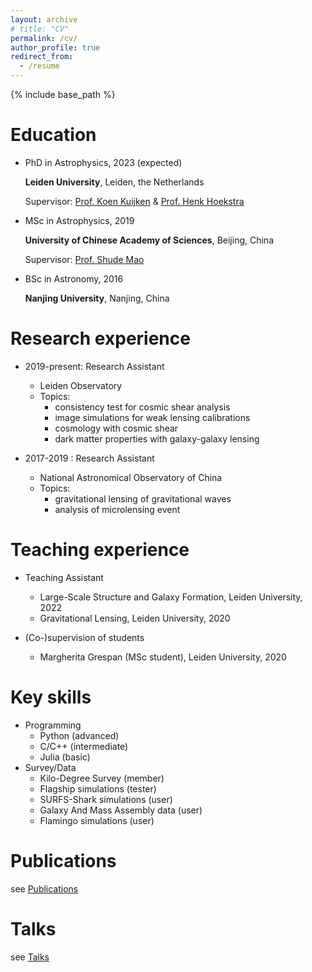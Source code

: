 ```yaml
---
layout: archive
# title: "CV"
permalink: /cv/
author_profile: true
redirect_from:
  - /resume
---
```


{% include base_path %}

Education
======
* PhD in Astrophysics, 2023 (expected)

    **Leiden University**, Leiden, the Netherlands

    Supervisor: [Prof. Koen Kuijken](https://home.strw.leidenuniv.nl/~kuijken/) & [Prof. Henk Hoekstra](https://home.strw.leidenuniv.nl/~hoekstra/)

* MSc in Astrophysics, 2019

    **University of Chinese Academy of Sciences**, Beijing, China

    Supervisor: [Prof. Shude Mao](http://i.astro.tsinghua.edu.cn/~smao/)

* BSc in Astronomy, 2016

    **Nanjing University**, Nanjing, China

Research experience
======
* 2019-present: Research Assistant
  * Leiden Observatory
  * Topics: 
    * consistency test for cosmic shear analysis 
    * image simulations for weak lensing calibrations
    * cosmology with cosmic shear 
    * dark matter properties with galaxy-galaxy lensing 

* 2017-2019 : Research Assistant
  * National Astronomical Observatory of China
  * Topics: 
    * gravitational lensing of gravitational waves
    * analysis of microlensing event 

Teaching experience
======
* Teaching Assistant
  * Large-Scale Structure and Galaxy Formation, Leiden University, 2022
  * Gravitational Lensing, Leiden University, 2020

* (Co-)supervision of students
  * Margherita Grespan (MSc student), Leiden University, 2020
  
Key skills
======
* Programming
  * Python (advanced)
  * C/C++ (intermediate)
  * Julia (basic)
* Survey/Data
  * Kilo-Degree Survey (member)
  * Flagship simulations (tester)
  * SURFS-Shark simulations (user)
  * Galaxy And Mass Assembly data (user)
  * Flamingo simulations (user)

Publications
======
  see [Publications](https://lshuns.github.io/publications/)
  
Talks
======
  see [Talks](https://lshuns.github.io/talks/)